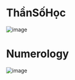 # ThầnSốHọc
![image](https://user-images.githubusercontent.com/58540065/207747326-830281d8-b1b4-4d93-8cb8-8150ebbe8f8d.png)

# Numerology
![image](https://user-images.githubusercontent.com/58540065/207747383-48718c4f-ef65-40aa-8b72-0ebcbfed1992.png)

